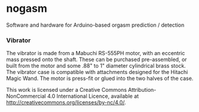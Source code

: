 # nogasm
Software and hardware for Arduino-based orgasm prediction / detection

### Vibrator
The vibrator is made from a Mabuchi RS-555PH motor, with an eccentric mass pressed onto the shaft. These can be purchased pre-assembled, or built from the motor and some .88" to 1" diameter cylindrical brass stock.
The vibrator case is compatible with attachments designed for the Hitachi Magic Wand. The motor is press-fit or glued into the two halves of the case.

This work is licensed under a Creative Commons Attribution-NonCommercial 4.0 International Licence, available at http://creativecommons.org/licenses/by-nc/4.0/.
